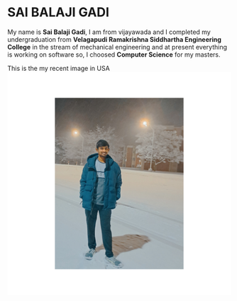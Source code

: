 # SAI BALAJI GADI
My name is **Sai Balaji Gadi**, I am from vijayawada and I completed my undergraduation from **Velagapudi Ramakrishna Siddhartha Engineering College** in the stream of mechanical engineering and at present everything is working on software so, I choosed **Computer Science** for my masters.

This is the my recent image in USA ![ My Image ](https://github.com/SaiBalaji2001/assignment2-GADI/blob/main/Myphoto.jpg)
